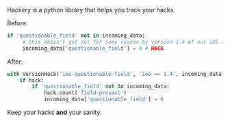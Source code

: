 Hackery is a python library that helps you track your hacks.

Before:
```python
if 'questionable_field' not in incoming_data:
     # this doesn't get set for some reason by version 1.4 of our iOS app
     incoming_data['questionable_field'] = 0 # HACK.
```

After:
```python
with VersionHack('ios-questionable-field', 'ios == 1.4', incoming_data) as hack:
    if hack:
        if 'questionable_field' not in incoming_data:
            hack.count('field-present')
            incoming_data['questionable_field'] = 0
```

Keep your hacks **and** your sanity.
